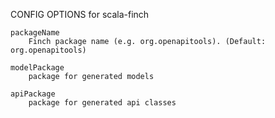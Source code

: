 
CONFIG OPTIONS for scala-finch

	packageName
	    Finch package name (e.g. org.openapitools). (Default: org.openapitools)

	modelPackage
	    package for generated models

	apiPackage
	    package for generated api classes


